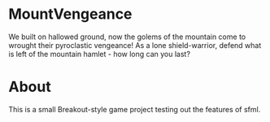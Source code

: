 # MountVengeance
We built on hallowed ground, now the golems of the mountain come to wrought their pyroclastic vengeance! 
As a lone shield-warrior, defend what is left of the mountain hamlet - how long can you last?

# About
This is a small Breakout-style game project testing out the features of sfml.

